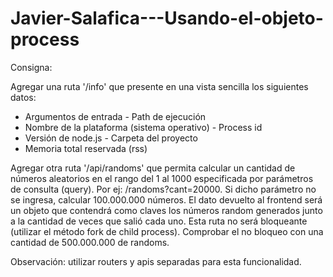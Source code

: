# Javier-Salafica---Usando-el-objeto-process

Consigna:

Agregar una ruta '/info' que presente en una vista sencilla los siguientes datos:
- Argumentos de entrada                                       - Path de ejecución
- Nombre de la plataforma (sistema operativo)       - Process id
- Versión de node.js                                               - Carpeta del proyecto
- Memoria total reservada (rss)

Agregar otra ruta '/api/randoms' que permita calcular un cantidad de números aleatorios en el rango del 1 al 1000 especificada por parámetros de consulta (query).
Por ej: /randoms?cant=20000.
Si dicho parámetro no se ingresa, calcular 100.000.000 números.
El dato devuelto al frontend será un objeto que contendrá como claves los números random generados junto a la cantidad de veces que salió cada uno. Esta ruta no será bloqueante (utilizar el método fork de child process). Comprobar el no bloqueo con una cantidad de 500.000.000 de randoms.

Observación: utilizar routers y apis separadas para esta funcionalidad.
